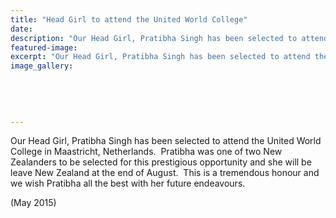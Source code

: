 ```yaml
---
title: "Head Girl to attend the United World College"
date: 
description: "Our Head Girl, Pratibha Singh has been selected to attend the United World College in Maastricht, Netherlands, May 2015."
featured-image: 
excerpt: "Our Head Girl, Pratibha Singh has been selected to attend the United World College in Maastricht, Netherlands."
image_gallery:
    
    
    
    
    
---
```


<p>Our Head Girl, Pratibha Singh has been selected to attend the United World College in Maastricht, Netherlands.&nbsp; Pratibha was one of two New Zealanders to be selected for this prestigious opportunity and she will be leave New Zealand at the end of August.&nbsp; This is a tremendous honour and we wish Pratibha all the best with her future endeavours.&nbsp;</p>
<p>(May 2015)</p>

